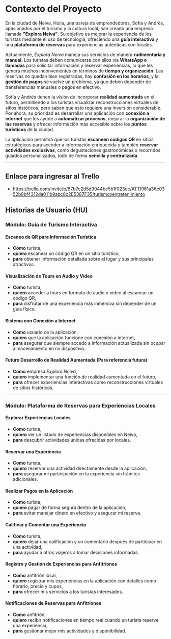 # Contexto del Proyecto

En la ciudad de Neiva, Huila, una pareja de emprendedores, Sofía y Andrés, apasionados por el turismo y la cultura local, han creado una empresa llamada **"Explora Neiva"**. Su objetivo es mejorar la experiencia de los turistas mediante el uso de tecnología, ofreciendo una **guía interactiva** y una **plataforma de reservas** para experiencias auténticas con locales.

Actualmente, *Explora Neiva* maneja sus servicios de manera **rudimentaria y manual**. Los turistas deben comunicarse con ellos vía **WhatsApp o llamadas** para solicitar información y reservar experiencias, lo que les genera muchos inconvenientes en términos de **tiempo y organización**. Las reservas no quedan bien registradas, hay **confusión en los horarios**, y la **gestión de pagos** se vuelve un problema, ya que deben depender de transferencias manuales o pagos en efectivo.

Sofía y Andrés tienen la visión de incorporar **realidad aumentada** en el futuro, permitiendo a los turistas visualizar reconstrucciones virtuales de sitios históricos, pero saben que esto requiere una inversión considerable. Por ahora, su prioridad es desarrollar una aplicación con **conexión a internet** que les ayude a **automatizar procesos**, mejorar la **organización de las reservas** y ofrecer información más accesible sobre los **puntos turísticos** de la ciudad.

La aplicación permitirá que los turistas **escaneen códigos QR** en sitios estratégicos para acceder a información enriquecida y también **reservar actividades exclusivas**, como degustaciones gastronómicas o recorridos guiados personalizados, todo de forma **sencilla y centralizada**.

---

## Enlace para ingresar al Trello

- https://trello.com/invite/b/67b7e2d5d9044bc5b1f023ce/ATTI961a36c0352b8bf4312da011b9abc8c2E5387F35/turismoyentretenimiento

## Historias de Usuario (HU)

### **Módulo: Guía de Turismo Interactiva**

#### **Escaneo de QR para Información Turística**
- **Como** turista,  
- **quiero** escanear un código QR en un sitio turístico,  
- **para** obtener información detallada sobre el lugar y sus principales atractivos.  

#### **Visualización de Tours en Audio y Video**
- **Como** turista,  
- **quiero** acceder a tours en formato de audio o video al escanear un código QR,  
- **para** disfrutar de una experiencia más inmersiva sin depender de un guía físico.  

#### **Sistema con Conexión a Internet**
- **Como** usuario de la aplicación,  
- **quiero** que la aplicación funcione con conexión a internet,  
- **para** asegurar que siempre accedo a información actualizada sin ocupar almacenamiento en mi dispositivo.  

#### **Futuro Desarrollo de Realidad Aumentada (Para referencia futura)**
- **Como** empresa *Explora Neiva*,  
- **quiero** implementar una función de realidad aumentada en el futuro,  
- **para** ofrecer experiencias interactivas como reconstrucciones virtuales de sitios históricos.  

---

### **Módulo: Plataforma de Reservas para Experiencias Locales**

#### **Explorar Experiencias Locales**
- **Como** turista,  
- **quiero** ver un listado de experiencias disponibles en Neiva,  
- **para** descubrir actividades únicas ofrecidas por locales.  

#### **Reservar una Experiencia**
- **Como** turista,  
- **quiero** reservar una actividad directamente desde la aplicación,  
- **para** asegurar mi participación en la experiencia sin trámites adicionales.  

#### **Realizar Pagos en la Aplicación**
- **Como** turista,  
- **quiero** pagar de forma segura dentro de la aplicación,  
- **para** evitar manejar dinero en efectivo y asegurar mi reserva.  

#### **Calificar y Comentar una Experiencia**
- **Como** turista,  
- **quiero** dejar una calificación y un comentario después de participar en una actividad,  
- **para** ayudar a otros viajeros a tomar decisiones informadas.  

#### **Registro y Gestión de Experiencias para Anfitriones**
- **Como** anfitrión local,  
- **quiero** registrar mis experiencias en la aplicación con detalles como horario, precio y cupos,  
- **para** ofrecer mis servicios a los turistas interesados.  

#### **Notificaciones de Reservas para Anfitriones**
- **Como** anfitrión,  
- **quiero** recibir notificaciones en tiempo real cuando un turista reserve una experiencia,  
- **para** gestionar mejor mis actividades y disponibilidad.  

